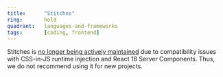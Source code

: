 ```yaml
---
title:      "Stitches"
ring:       hold
quadrant:   languages-and-frameworks
tags:       [coding, frontend]
---
```


Stitches is [no longer being actively maintained](https://github.com/stitchesjs/stitches/discussions/1149#discussioncomment-6223090) due to compatibility issues with CSS-in-JS runtime injection and React 18 Server Components. Thus, we do not recommend using it for new projects.
